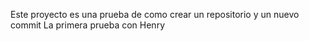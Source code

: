 Este proyecto es una prueba de como crear un repositorio y un nuevo commit
La primera prueba con Henry